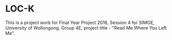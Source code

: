 # LOC-K

This is a project work for Final Year Project 2016, Session 4 for SIMGE, University of Wollongong.
Group 4E, project title - "Read Me Where You Left Me".

